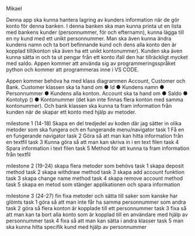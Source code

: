 Mikael 

Denna app ska kunna hantera lagring av kunders information när de gör konto för denna banken.
I denna banken ska man kunna printa ut en lista med bankens kunder (personnummer, för och efternamn), kunna lägga till en ny kund med ett unikt personnummer. Man ska även kunna ändra kundens namn och ta bort befinnande kund och dens alla konto den är kopplad till(konton ska även ha ett unikt kontonummer). Kunden ska även kunna sätta in och ta ut pengar från ett konto ifall den har tillräckligt mycket med saldo.
Appen kommer att använda sig av programmeringsspråket python och kommer att programmeras inne i VS CODE.

Appen kommer behöva ha med klass diagrammen Account, Customer och Bank.
Customer klassen ska ta hand om ● Id ● Kundens namn ● Personnummer ● Kundens alla konton. Account ska ta hand om ● Saldo ● Kontotyp () ● Kontonummer (det kan inte finnas flera konton med samma kontonummer). Och bank klassen ska kunna ta fram information från kunden när de skapar ett konto med hjälp av metoder.

milestone 1 (14-18) Skapa en del tredjedel av koden där jag sätter in olika metoder som ska fungera och en fungerande menu/navigator
task 1 Få en en fungerande navigator
task 2 Göra så att man kan hitta information från en textfil
task 3 Kunna göra så att man kan skriva in i en text filen
task 4 Spara information i text filen
task 5 Method för att kunna ta fram information från textfil

milestone 2 (19-24) skapa flera metoder som behövs
task 1 skapa deposit method
task 2 skapa withdraw method
task 3 skapa add account funktion
task 3 skapa change name method
task 4 skapa remove account method
task 5 skapa en metod som stänger applikationen och spara information

milestone 3 (24-27) fin fixa metoder och sätta till saker som kanske har glömts
task 1 göra så att man inte får ha samma personnummer som andra
task 2 göra så flera konton är kopplade till ett personnummer
task 3 fixa så att man kan ta bort alla konto som är kopplad till en användare med hjälp av personnummer
task 4 fixa så att man kan sätta i andra klasser
task 5 man ska kunna hitta specifik kund med hjälp av personnummer
